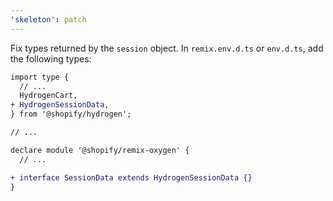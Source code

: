 ```yaml
---
'skeleton': patch
---
```


Fix types returned by the `session` object.
In `remix.env.d.ts` or `env.d.ts`, add the following types:

```diff
import type {
  // ...
  HydrogenCart,
+ HydrogenSessionData,
} from '@shopify/hydrogen';

// ...

declare module '@shopify/remix-oxygen' {
  // ...

+ interface SessionData extends HydrogenSessionData {}
}
```
